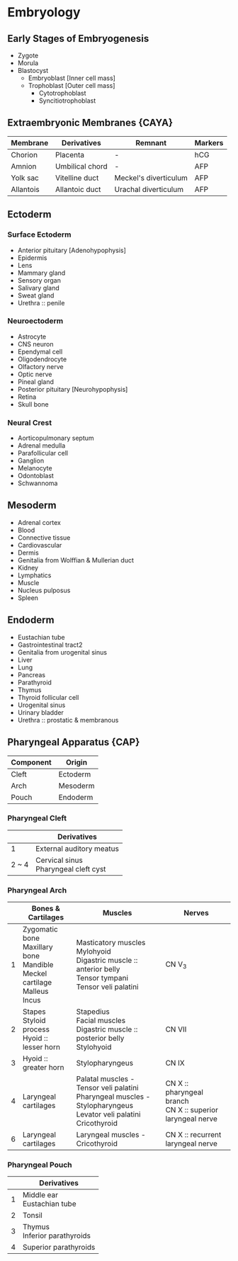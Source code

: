 # Embryology

## Early Stages of Embryogenesis

- Zygote
- Morula
- Blastocyst
  - Embryoblast [Inner cell mass]
  - Trophoblast [Outer cell mass]
    - Cytotrophoblast
    - Syncitiotrophoblast

## Extraembryonic Membranes {CAYA}

|Membrane|Derivatives|Remnant|Markers|
|-|-|-|-|
|Chorion|Placenta|-|hCG|
|Amnion|Umbilical chord|-|AFP|
|Yolk sac|Vitelline duct|Meckel's diverticulum|AFP|
|Allantois|Allantoic duct|Urachal diverticulum|AFP|

## Ectoderm

### Surface Ectoderm

- Anterior pituitary [Adenohypophysis]
- Epidermis
- Lens
- Mammary gland
- Sensory organ
- Salivary gland
- Sweat gland
- Urethra :: penile

### Neuroectoderm

- Astrocyte
- CNS neuron
- Ependymal cell
- Oligodendrocyte
- Olfactory nerve
- Optic nerve
- Pineal gland
- Posterior pituitary [Neurohypophysis]
- Retina
- Skull bone

### Neural Crest

- Aorticopulmonary septum
- Adrenal medulla
- Parafollicular cell
- Ganglion
- Melanocyte
- Odontoblast
- Schwannoma

## Mesoderm

- Adrenal cortex
- Blood
- Connective tissue
- Cardiovascular
- Dermis
- Genitalia from Wolffian & Mullerian duct
- Kidney
- Lymphatics
- Muscle
- Nucleus pulposus
- Spleen

## Endoderm

- Eustachian tube
- Gastrointestinal tract2
- Genitalia from urogenital sinus
- Liver
- Lung
- Pancreas
- Parathyroid
- Thymus
- Thyroid follicular cell
- Urogenital sinus
- Urinary bladder
- Urethra :: prostatic & membranous

## Pharyngeal Apparatus {CAP}

|Component|Origin|
|-|-|
|Cleft|Ectoderm|
|Arch|Mesoderm|
|Pouch|Endoderm|

### Pharyngeal Cleft

||Derivatives|
|-|-|
|1|External auditory meatus|
|2 ~ 4|Cervical sinus<br>Pharyngeal cleft cyst|

### Pharyngeal Arch

||Bones & Cartilages|Muscles|Nerves|
|-|-|-|-|
|1|Zygomatic bone<br>Maxillary bone<br>Mandible<br>Meckel cartilage<br>Malleus<br>Incus|Masticatory muscles<br>Mylohyoid<br>Digastric muscle :: anterior belly<br>Tensor tympani<br>Tensor veli palatini|CN V<sub>3</sub>|
|2|Stapes<br>Styloid process<br>Hyoid :: lesser horn|Stapedius<br>Facial muscles<br>Digastric muscle :: posterior belly<br>Stylohyoid|CN VII|
|3|Hyoid :: greater horn|Stylopharyngeus|CN IX|
|4|Laryngeal cartilages|Palatal muscles - Tensor veli palatini<br>Pharyngeal muscles - Stylopharyngeus<br>Levator veli palatini<br>Cricothyroid|CN X :: pharyngeal branch<br>CN X :: superior laryngeal nerve|
|6|Laryngeal cartilages|Laryngeal muscles - Cricothyroid|CN X :: recurrent laryngeal nerve|

### Pharyngeal Pouch

||Derivatives|
|-|-|
|1|Middle ear<br>Eustachian tube|
|2|Tonsil|
|3|Thymus<br>Inferior parathyroids|
|4|Superior parathyroids|
